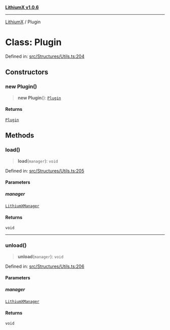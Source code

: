 [**LithiumX v1.0.6**](../README.md)

***

[LithiumX](../globals.md) / Plugin

# Class: Plugin

Defined in: [src/Structures/Utils.ts:204](https://github.com/anantix-network/LithiumX/blob/50b399548f48d78c1c57a0dfe99d487d3da44bc6/src/Structures/Utils.ts#L204)

## Constructors

### new Plugin()

> **new Plugin**(): [`Plugin`](Plugin.md)

#### Returns

[`Plugin`](Plugin.md)

## Methods

### load()

> **load**(`manager`): `void`

Defined in: [src/Structures/Utils.ts:205](https://github.com/anantix-network/LithiumX/blob/50b399548f48d78c1c57a0dfe99d487d3da44bc6/src/Structures/Utils.ts#L205)

#### Parameters

##### manager

[`LithiumXManager`](LithiumXManager.md)

#### Returns

`void`

***

### unload()

> **unload**(`manager`): `void`

Defined in: [src/Structures/Utils.ts:206](https://github.com/anantix-network/LithiumX/blob/50b399548f48d78c1c57a0dfe99d487d3da44bc6/src/Structures/Utils.ts#L206)

#### Parameters

##### manager

[`LithiumXManager`](LithiumXManager.md)

#### Returns

`void`
